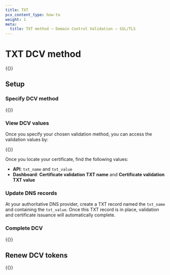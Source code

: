 ```yaml
---
title: TXT
pcx_content_type: how-to
weight: 1
meta:
  title: TXT method — Domain Control Validation — SSL/TLS
---
```


# TXT DCV method

{{<render file="_txt-validation-definition.md">}}

## Setup

### Specify DCV method

{{<render file="_generic-validation-process.md">}}

### View DCV values

Once you specify your chosen validation method, you can access the validation values by:

{{<render file="_generic-view-validation-status.md">}}

Once you locate your certificate, find the following values:

*   **API**: `txt_name` and `txt_value`
*   **Dashboard**: **Certificate validation TXT name** and **Certificate validation TXT value**

### Update DNS records

At your authoritative DNS provider, create a TXT record named the `txt_name` and containing the `txt_value`. Once this TXT record is in place, validation and certificate issuance will automatically complete.

### Complete DCV

{{<render file="_dcv-validate-patch.md">}}

## Renew DCV tokens

{{<render file="_dcv-token-renewal.md">}}